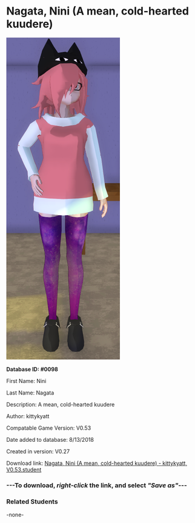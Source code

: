 # Nagata, Nini (A mean, cold-hearted kuudere)

<img src="../../Files/Images/Nagata, Nini (A mean, cold-hearted kuudere).png" title="Nagata, Nini (A mean, cold-hearted kuudere) - kittykyatt, V0.53">

**Database ID: #0098**

First Name: Nini

Last Name: Nagata

Description: A mean, cold-hearted kuudere

Author: kittykyatt

Compatable Game Version: V0.53

Date added to database: 8/13/2018

Created in version: V0.27

Download link: <a href="https://raw.githubusercontent.com/Arbiter1223/Daigaku-Gurashi-Custom-Students/master/Files/Student%20Files/Nagata%2C%20Nini%20(A%20mean%2C%20cold-hearted%20kuudere)%20-%20kittykyatt%2C%20V0.53.student">Nagata, Nini (A mean, cold-hearted kuudere) - kittykyatt, V0.53.student</a>

### ---**To download, _right-click_ the link, and select _"Save as"_**---

### Related Students

-none-
